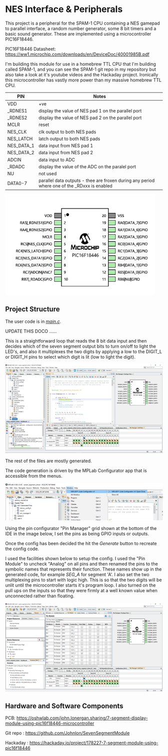 # NES Interface & Peripherals

This project is a peripheral for the SPAM-1 CPU containing a NES gamepad to parallel interface, a random number generator, some 8 bit timers and a basic sound generator.
These are implemented using a microcontroller PIC16F18446.

PIC16F18446 Datasheet: https://ww1.microchip.com/downloads/en/DeviceDoc/40001985B.pdf

I'm building this module for use in a homebrew TTL CPU that I'm building called SPAM-1, and you can see the SPAM-1 git repo in my repository but also take a look at it's youtube videos and the Hackaday project. Ironically this microcontroller has vastly more power than my massive homebrew TTL CPU.


| PIN        | Notes |
| ---------- | ----- |
| VDD        | +ve   |
| _RDNES1    | display the value of NES pad 1 on the parallel port |
| _RDNES2    | display the value of NES pad 2 on the parallel port |
| MCLR       | reset |
| NES_CLK    | clk output to both NES pads |
| NES_LATCH  | latch output to both NES pads |
| NES_DATA_1 | data input from NES pad 1 |
| NES_DATA_2 | data input from NES pad 2 |
| ADCIN      | data input to ADC |
| _RDADC     | display the value of the ADC on the paralel port |
| NU         | not used |
| DATA0-7    | parallel data outputs - thee are froxen during any period where one of the _RDxxx is enabled |


![pinout](pinout.png)


Project Structure
----

The user code is in [_main.c_](https://raw.githubusercontent.com/Johnlon/NESInterfaceAndPeripherals/main/main.c).


UPDATE THIS DOCO ......


This is a straightforward loop that reads the 8 bit data input and then decides which of the seven segment output bits to turn on/off to light the LED's, and also it multiplexes the two digits by applying a low to the DIGIT_L or DIGIT_H pins to select which digit is lit (low to light the digit).

![Main](IDE-main.png)

The rest of the files are mostly generated.

The code generation is driven by the MPLab Configurator app that is accessible from the menus.

![Configurator menu](config-menu.png)

Using the pin configurator "Pin Manager" grid shown at the bottom of the IDE in the image below, I set the pins as being GPIO inputs or outputs.

Once the config has been decided the hit the _Generate_ button to recreate the config code.

I used the facilities shown below to setup the config. I used the "Pin Module" to uncheck "Analog" on all pins and then renamed the pins to the symbolic names that represents their function. These names show up in the generated code, for example _SEG_A_ for segment 'A'. I also set the two multiplexing pins to start with logic high. This is so that the two digits will be unlit until the microcontroller starts it's program loop. I also turned on the pull ups on the inputs so that they were firmly at a well known value when unconnected rather than floating. 

![Configurator view](pin-config.png)


Hardware and Software Components
------

PCB: https://oshwlab.com/john.lonergan.sharing/7-segment-display-module-using-pic16f18446-microcontroller

Git repo : https://github.com/Johnlon/SevenSegmentModule

Hackaday : https://hackaday.io/project/178227-7-segment-module-using-pic16f18446
